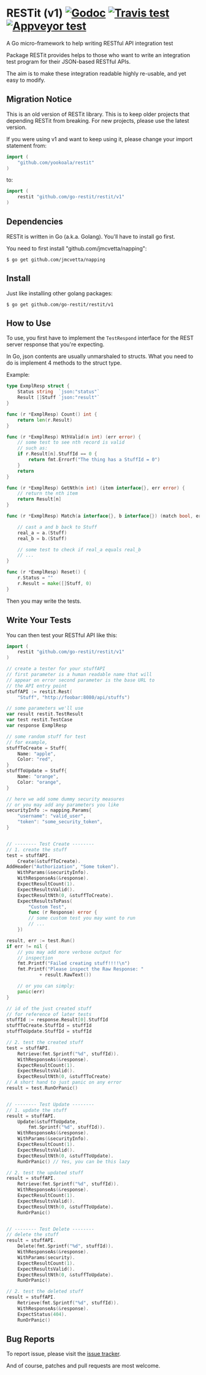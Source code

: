 # RESTit (v1) [![Godoc][godoc-badge]][godoc] [![Travis test][travis-badge]][travis] [![Appveyor test][appveyor-badge]][appveyor]

A Go micro-framework to help writing RESTful API integration test

Package RESTit provides helps to those who want to write an
integration test program for their JSON-based RESTful APIs.

The aim is to make these integration readable highly re-usable,
and yet easy to modify.

[godoc]: https://godoc.org/github.com/go-restit/restit/v1
[godoc-badge]: https://godoc.org/github.com/go-restit/restit/v1?status.svg
[travis]: https://travis-ci.org/go-restit/restit?branch=master
[travis-badge]: https://api.travis-ci.org/go-restit/restit.svg?branch=master
[appveyor]: https://ci.appveyor.com/project/yookoala/restit?branch=master
[appveyor-badge]: https://ci.appveyor.com/api/projects/status/github/go-restit/restit?branch=master&svg=true


Migration Notice
----------------

This is an old version of RESTit library. This is to keep older
projects that depending RESTit from breaking. For new projects,
please use the latest version.

If you were using v1 and want to keep using it, please change
your import statement from:

```go
import (
    "github.com/yookoala/restit"
)
```

to:

```go
import (
    restit "github.com/go-restit/restit/v1"
)
```

Dependencies
------------

RESTit is written in Go (a.k.a. Golang). You'll have to install go
first.

You need to first install "github.com/jmcvetta/napping":

    $ go get github.com/jmcvetta/napping


Install
-------

Just like installing other golang packages:

    $ go get github.com/go-restit/restit/v1


How to Use
----------

To use, you first have to implement the `TestRespond`
interface for the REST server response that you're
expecting.

In Go, json contents are usually unmarshaled to structs.
What you need to do is implement 4 methods to the struct
type.

Example:


```go
type ExmplResp struct {
	Status string  `json:"status"`
	Result []Stuff `json:"result"`
}

func (r *ExmplResp) Count() int {
	return len(r.Result)
}

func (r *ExmplResp) NthValid(n int) (err error) {
	// some test to see nth record is valid
	// such as:
	if r.Result[n].StuffId == 0 {
		return fmt.Errorf("The thing has a StuffId = 0")
	}
	return
}

func (r *ExmplResp) GetNth(n int) (item interface{}, err error) {
	// return the nth item
	return Result[n]
}

func (r *ExmplResp) Match(a interface{}, b interface{}) (match bool, err error) {

	// cast a and b back to Stuff
	real_a = a.(Stuff)
	real_b = b.(Stuff)

	// some test to check if real_a equals real_b
	// ...
}

func (r *ExmplResp) Reset() {
    r.Status = ""
    r.Result = make([]Stuff, 0)
}
```

Then you may write the tests.


Write Your Tests
----------------

You can then test your RESTful API like this:

```go
import (
    restit "github.com/go-restit/restit/v1"
)

// create a tester for your stuffAPI
// first parameter is a human readable name that will
// appear on error second parameter is the base URL to
// the API entry point
stuffAPI := restit.Rest(
    "Stuff", "http://foobar:8080/api/stuffs")

// some parameters we'll use
var result restit.TestResult
var test restit.TestCase
var response ExmplResp

// some random stuff for test
// for example,
stuffToCreate = Stuff{
    Name: "apple",
    Color: "red",
}
stuffToUpdate = Stuff{
    Name: "orange",
    Color: "orange",
}

// here we add some dummy security measures
// or you may add any parameters you like
securityInfo := napping.Params{
    "username": "valid_user",
    "token": "some_security_token",
}


// -------- Test Create --------
// 1. create the stuff
test = stuffAPI.
    Create(&stuffToCreate).
AddHeader("Authorization", "Some token").
    WithParams(&securityInfo).
    WithResponseAs(&response).
    ExpectResultCount(1).
    ExpectResultsValid().
    ExpectResultNth(0, &stuffToCreate).
    ExpectResultsToPass(
        "Custom Test",
        func (r Response) error {
        // some custom test you may want to run
        // ...
    })

result, err := test.Run()
if err != nil {
    // you may add more verbose output for
    // inspection
    fmt.Printf("Failed creating stuff!!!!\n")
    fmt.Printf("Please inspect the Raw Response: "
            + result.RawText())

    // or you can simply:
    panic(err)
}

// id of the just created stuff
// for reference of later tests
stuffId := response.Result[0].StuffId
stuffToCreate.StuffId = stuffId
stuffToUpdate.StuffId = stuffId

// 2. test the created stuff
test = stuffAPI.
    Retrieve(fmt.Sprintf("%d", stuffId)).
    WithResponseAs(&response).
    ExpectResultCount(1).
    ExpectResultsValid().
    ExpectResultNth(0, &stuffToCreate)
// A short hand to just panic on any error
result = test.RunOrPanic()


// -------- Test Update --------
// 1. update the stuff
result = stuffAPI.
    Update(&stuffToUpdate,
        fmt.Sprintf("%d", stuffId)).
    WithResponseAs(&response).
    WithParams(&securityInfo).
    ExpectResultCount(1).
    ExpectResultsValid().
    ExpectResultNth(0, &stuffToUpdate).
    RunOrPanic() // Yes, you can be this lazy

// 2. test the updated stuff
result = stuffAPI.
    Retrieve(fmt.Sprintf("%d", stuffId)).
    WithResponseAs(&response).
    ExpectResultCount(1).
    ExpectResultsValid().
    ExpectResultNth(0, &stuffToUpdate).
    RunOrPanic()


// -------- Test Delete --------
// delete the stuff
result = stuffAPI.
    Delete(fmt.Sprintf("%d", stuffId)).
    WithResponseAs(&response).
    WithParams(security).
    ExpectResultCount(1).
    ExpectResultsValid().
    ExpectResultNth(0, &stuffToUpdate).
    RunOrPanic()

// 2. test the deleted stuff
result = stuffAPI.
    Retrieve(fmt.Sprintf("%d", stuffId)).
    WithResponseAs(&response).
    ExpectStatus(404).
    RunOrPanic()
```

Bug Reports
-----------

To report issue, please visit the
[issue tracker](https://github.com/go-restit/restit/issues).

And of course, patches and pull requests are most welcome.
